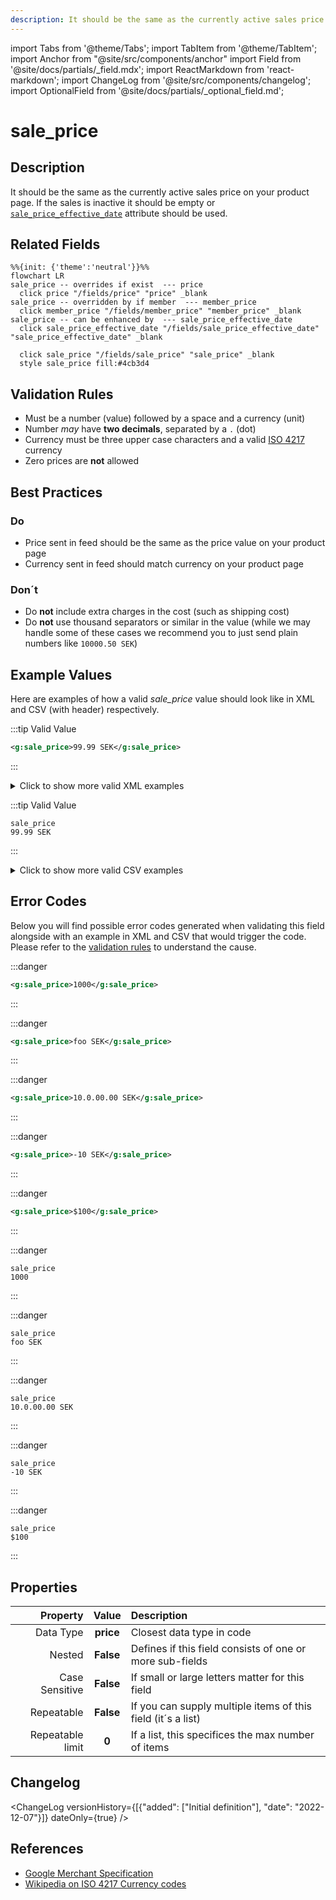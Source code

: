 ```yaml
---
description: It should be the same as the currently active sales price on your product page. If the sales is inactive it should be empty or [`sale_price_effective_date`](sale_price_effective_date.md) attribute should be used.
---
```


import Tabs from '@theme/Tabs';
import TabItem from '@theme/TabItem';
import Anchor from "@site/src/components/anchor"
import Field from '@site/docs/partials/_field.mdx';
import ReactMarkdown from 'react-markdown';
import ChangeLog from '@site/src/components/changelog';
import OptionalField from '@site/docs/partials/_optional_field.md';

# sale_price

<OptionalField/>

## Description

It should be the same as the currently active sales price on your product page. If the sales is inactive it should be empty or [`sale_price_effective_date`](sale_price_effective_date.md) attribute should be used.


## Related Fields

```mermaid
%%{init: {'theme':'neutral'}}%%
flowchart LR
sale_price -- overrides if exist  --- price
  click price "/fields/price" "price" _blank
sale_price -- overridden by if member  --- member_price
  click member_price "/fields/member_price" "member_price" _blank
sale_price -- can be enhanced by  --- sale_price_effective_date
  click sale_price_effective_date "/fields/sale_price_effective_date" "sale_price_effective_date" _blank

  click sale_price "/fields/sale_price" "sale_price" _blank
  style sale_price fill:#4cb3d4
```




## Validation Rules

- Must be a number (value) followed by a space and a currency (unit)
- Number *may* have **two decimals**, separated by a `.` (dot)
- Currency must be three upper case characters and a valid [ISO 4217](https://en.wikipedia.org/wiki/ISO_4217) currency
- Zero prices are **not** allowed


## Best Practices


### Do

- Price sent in feed should be the same as the price value on your product page
- Currency sent in feed should match currency on your product page



### Don´t

- Do **not** include extra charges in the cost (such as shipping cost)
- Do **not** use thousand separators or similar in the value (while we may handle some of these cases we recommend you to just send plain numbers like `10000.50 SEK`)




## Example Values

Here are examples of how a valid *sale_price* value  should look like in XML and CSV (with header) respectively.

<Tabs>
  <TabItem value="valid_xml" label="XML" default>

:::tip Valid Value

```xml
<g:sale_price>99.99 SEK</g:sale_price>
```

:::

<details>
  <summary>Click to show more valid XML examples</summary>
  <div>

```xml
<g:sale_price>99.99 SEK</g:sale_price>
```

```xml
<g:sale_price>100 SEK</g:sale_price>
```

```xml
<g:sale_price>SEK 100</g:sale_price>
```

```xml
<g:sale_price>99,99 SEK</g:sale_price>
```

```xml
<g:sale_price>10,000.00 SEK</g:sale_price>
```

```xml
<g:sale_price>10 000.00 SEK</g:sale_price>
```

```xml
<g:sale_price>10.000 SEK</g:sale_price>
```

```xml
<g:sale_price>1.144.000 SEK</g:sale_price>
```


  </div>
</details>

 </TabItem>
  <TabItem value="valid_csv" label="CSV">

:::tip Valid Value

```csv
sale_price
99.99 SEK
```

:::

<details>
  <summary>Click to show more valid CSV examples</summary>
  <div>

```csv
sale_price
99.99 SEK
```

```csv
sale_price
100 SEK
```

```csv
sale_price
SEK 100
```

```csv
sale_price
"99,99 SEK"
```

```csv
sale_price
"10,000.00 SEK"
```

```csv
sale_price
10 000.00 SEK
```

```csv
sale_price
10.000 SEK
```

```csv
sale_price
1.144.000 SEK
```


  </div>
</details>

  </TabItem>
</Tabs>

## Error Codes

Below you will find possible error codes generated when validating this field alongside with an example in XML and CSV that would trigger the code. Please refer to the [validation rules](#validation-rules) to understand the cause.

<Tabs>
  <TabItem value="invalid_xml" label="XML" default>

:::danger <Anchor id="validation_missing_currency" title="validation_missing_currency" />

```xml
<g:sale_price>1000</g:sale_price>
```

:::

:::danger <Anchor id="validation_missing_price_value" title="validation_missing_price_value" />

```xml
<g:sale_price>foo SEK</g:sale_price>
```

:::

:::danger <Anchor id="validation_not_number" title="validation_not_number" />

```xml
<g:sale_price>10.0.00.00 SEK</g:sale_price>
```

:::

:::danger <Anchor id="validation_not_positive_number" title="validation_not_positive_number" />

```xml
<g:sale_price>-10 SEK</g:sale_price>
```

:::

:::danger <Anchor id="validation_unknown_currency" title="validation_unknown_currency" />

```xml
<g:sale_price>$100</g:sale_price>
```

:::


 </TabItem>
  <TabItem value="invalid_csv" label="CSV">

:::danger <Anchor id="validation_missing_currency" title="validation_missing_currency" />

```csv
sale_price
1000
```

:::

:::danger <Anchor id="validation_missing_price_value" title="validation_missing_price_value" />

```csv
sale_price
foo SEK
```

:::

:::danger <Anchor id="validation_not_number" title="validation_not_number" />

```csv
sale_price
10.0.00.00 SEK
```

:::

:::danger <Anchor id="validation_not_positive_number" title="validation_not_positive_number" />

```csv
sale_price
-10 SEK
```

:::

:::danger <Anchor id="validation_unknown_currency" title="validation_unknown_currency" />

```csv
sale_price
$100
```

:::


  </TabItem>
</Tabs>

## Properties

|     **Property** |         **Value**          | **Description**                                              |
|-----------------:|:--------------------------:|:-------------------------------------------------------------|
|        Data Type |    **price**     | Closest data type in code                                    |
|           Nested |      **False**      | Defines if this field consists of one or more sub-fields     |
|   Case Sensitive |  **False**  | If small or large letters matter for this field              |
|       Repeatable |    **False**    | If you can supply multiple items of this field (it´s a list) |
| Repeatable limit | **0** | If a list, this specifices the max number of items           |

## Changelog
<ChangeLog versionHistory={[{"added": ["Initial definition"], "date": "2022-12-07"}]} dateOnly={true} />

## References
- [Google Merchant Specification](https://support.google.com/merchants/answer/6324471)
- [Wikipedia on ISO 4217 Currency codes](https://en.wikipedia.org/wiki/ISO_4217)
